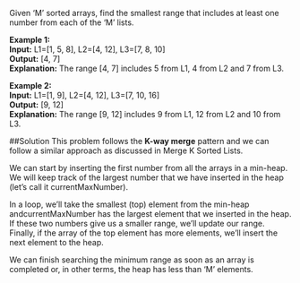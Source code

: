 Given ‘M’ sorted arrays, find the smallest range that includes at least one number from each of the ‘M’ lists.

**Example 1:**  
**Input:** L1=[1, 5, 8], L2=[4, 12], L3=[7, 8, 10]  
**Output:** [4, 7]  
**Explanation:** The range [4, 7] includes 5 from L1, 4 from L2 and 7 from L3.

**Example 2:**  
**Input:** L1=[1, 9], L2=[4, 12], L3=[7, 10, 16]  
**Output:** [9, 12]  
**Explanation:** The range [9, 12] includes 9 from L1, 12 from L2 and 10 from L3.

##Solution
This problem follows the **K-way merge** pattern and we can follow a similar approach as discussed in Merge K Sorted Lists.

We can start by inserting the first number from all the arrays in a min-heap.
We will keep track of the largest number that we have inserted in the heap (let’s call it currentMaxNumber).

In a loop, we’ll take the smallest (top) element from the min-heap andcurrentMaxNumber has the largest element
that we inserted in the heap. If these two numbers give us a smaller range, we’ll update our range.
Finally, if the array of the top element has more elements, we’ll insert the next element to the heap.

We can finish searching the minimum range as soon as an array is completed or, in other terms, the heap has less than ‘M’ elements.